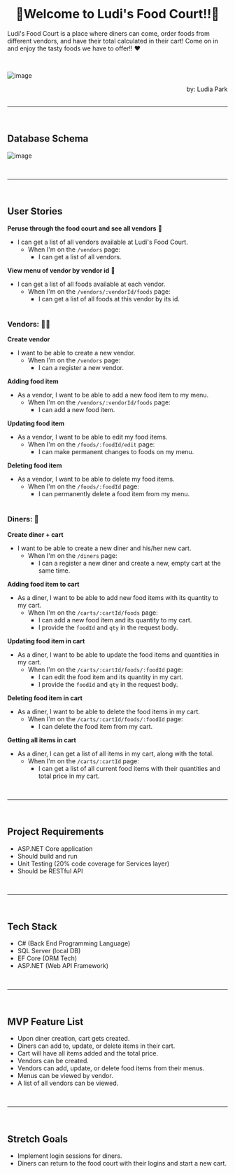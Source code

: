 <br />

# <div align="center">🍕Welcome to Ludi's Food Court!!🍔<div>
Ludi's Food Court is a place where diners can come, order foods from different vendors, and have their total calculated in their cart!
Come on in and enjoy the tasty foods we have to offer!!  ❤️

<br />


![image](https://github.com/user-attachments/assets/fe425760-9347-406c-963a-cd553b352adc)

<div align="right">by: Ludia Park</div> 

<br />

***
 <br />

## Database Schema

![image](https://github.com/user-attachments/assets/221ca8ad-13ac-43d5-95cd-84189013d6b0)



<br />

***

<br />

## User Stories

<strong>Peruse through the food court and see all vendors</strong> 🏪
* I can get a list of all vendors available at Ludi's Food Court.
  * When I'm on the `/vendors` page:
    * I can get a list of all vendors.


<strong>View menu of vendor by vendor id</strong> 🍜
* I can get a list of all foods available at each vendor.
  * When I'm on the `/vendors/:vendorId/foods` page:
    * I can get a list of all foods at this vendor by its id.

#

### Vendors: 👨‍🍳

<strong>Create vendor</strong> 
* I want to be able to create a new vendor.
  * When I'm on the `/vendors` page:
    * I can a register a new vendor.

<strong>Adding food item</strong>
* As a vendor, I want to be able to add a new food item to my menu.
  * When I'm on the `/vendors/:vendorId/foods` page:
    * I can add a new food item.
   
<strong>Updating food item</strong>
* As a vendor, I want to be able to edit my food items.
  * When I'm on the `/foods/:foodId/edit` page:
    * I can make permanent changes to foods on my menu.

<strong>Deleting food item</strong>
* As a vendor, I want to be able to delete my food items.
  * When I'm on the `/foods/:foodId` page:
    * I can permanently delete a food item from my menu.
      
#

### Diners: 🫃

<strong>Create diner + cart</strong>
* I want to be able to create a new diner and his/her new cart.
  * When I'm on the `/diners` page:
    * I can a register a new diner and create a new, empty cart at the same time.

<strong>Adding food item to cart</strong>
* As a diner, I want to be able to add new food items with its quantity to my cart.
  * When I'm on the `/carts/:cartId/foods` page:
    * I can add a new food item and its quantity to my cart.
    * I provide the `foodId` and `qty` in the request body.

<strong>Updating food item in cart</strong>
* As a diner, I want to be able to update the food items and quantities in my cart.
  * When I'm on the `/carts/:cartId/foods/:foodId` page:
    * I can edit the food item and its quantity in my cart.
    * I provide the `foodId` and `qty` in the request body.

<strong>Deleting food item in cart</strong>
* As a diner, I want to be able to delete the food items in my cart.
  * When I'm on the `/carts/:cartId/foods/:foodId` page:
    * I can delete the food item from my cart.

<strong>Getting all items in cart</strong>
* As a diner, I can get a list of all items in my cart, along with the total.
  * When I'm on the `/carts/:cartId` page:
    * I can get a list of all current food items with their quantities and total price in my cart. 

<br />

***

<br />

## Project Requirements
* ASP.NET Core application
* Should build and run
* Unit Testing (20% code coverage for Services layer)
* Should be RESTful API

<br />

***

<br />

## Tech Stack
* C# (Back End Programming Language)
* SQL Server (local DB)
* EF Core (ORM Tech)
* ASP.NET (Web API Framework)

<br />

***

<br />

## MVP Feature List
* Upon diner creation, cart gets created.
* Diners can add to, update, or delete items in their cart.
* Cart will have all items added and the total price.
* Vendors can be created.
* Vendors can add, update, or delete food items from their menus.
* Menus can be viewed by vendor.
* A list of all vendors can be viewed.

<br />

***

<br />

## Stretch Goals
* Implement login sessions for diners.
* Diners can return to the food court with their logins and start a new cart.


<br />


   



